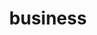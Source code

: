 ---
title: "business"
description: "i'm getting things done"
slug: "business"
image: "business.jpeg"
---
